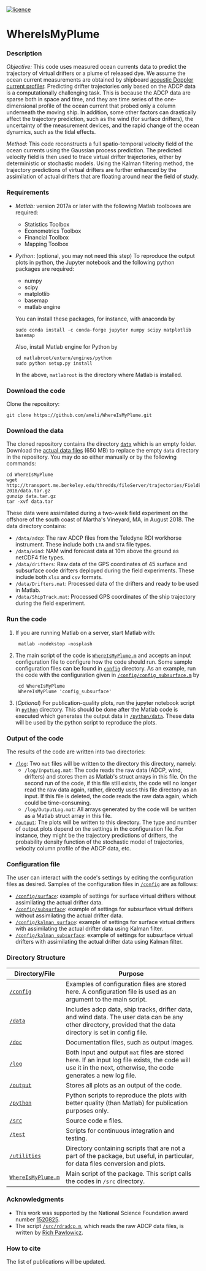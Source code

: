 [![licence](https://img.shields.io/badge/licence-MIT-blue.svg)](https://opensource.org/licenses/MIT)

# WhereIsMyPlume

### Description

_Objective:_ This code uses measured ocean currents data to predict the trajectory of virtual drifters or a plume of released dye. We assume the ocean current measurements are obtained by shipboard [acoustic Doppler current profiler](https://en.wikipedia.org/wiki/Acoustic_Doppler_current_profiler). Predicting drifter trajectories only based on the ADCP data is a computationally challenging task. This is because the ADCP data are sparse both in space and time, and they are time series of the one-dimensional profile of the ocean current that probed only a column underneath the moving ship. In addition, some other factors can drastically affect the trajectory prediction, such as the wind (for surface drifters), the uncertainty of the measurement devices, and the rapid change of the ocean dynamics, such as the tidal effects.

_Method:_ This code reconstructs a full spatio-temporal velocity field of the ocean currents using the Gaussian process prediction. The predicted velocity field is then used to trace virtual drifter trajectories, either by deterministic or stochastic models. Using the Kalman filtering method, the trajectory predictions of virtual drifters are further enhanced by the assimilation of actual drifters that are floating around near the field of study.

### Requirements

* _Matlab:_ version 2017a or later with the following Matlab toolboxes are required:

  * Statistics Toolbox
  * Econometrics Toolbox
  * Financial Toolbox
  * Mapping Toolbox

* _Python_: (optional, you may not need this step) To reproduce the output plots in python, the Jupyter notebook and the following python packages are required:

  * numpy
  * scipy
  * matplotlib
  * basemap
  * matlab engine
  
  You can install these packages, for instance, with anaconda by
  
      sudo conda install -c conda-forge jupyter numpy scipy matplotlib basemap
  
  Also, install Matlab engine for Python by
  
      cd matlabroot/extern/engines/python
      sudo python setup.py install
  
  In the above, `matlabroot` is the directory where Matlab is installed.

### Download the code

Clone the repository:

    git clone https://github.com/ameli/WhereIsMyPlume.git

### Download the data

The cloned repository contains the directory [`data`](https://github.com/ameli/WhereIsMyPlume/tree/master/data) which is an empty folder. Download the [actual data files](http://transport.me.berkeley.edu/thredds/fileServer/trajectories/FieldExperiment-2018/data.tar.gz) (650 MB) to replace the empty `data` directory in the repository. You may do so either manually or by the following commands:

    cd WhereIsMyPlume
    wget http://transport.me.berkeley.edu/thredds/fileServer/trajectories/FieldExperiment-2018/data.tar.gz
    gunzip data.tar.gz
    tar -xvf data.tar

These data were assimilated during a two-week field experiment on the offshore of the south coast of Martha's Vineyard, MA, in August 2018. The data directory contains:

* `/data/adcp`: The raw ADCP files from the Teledyne RDI workhorse instrument. These include both `LTA` and `STA` file types.
* `/data/wind`: NAM wind forecast data at 10m above the ground as netCDF4 file types.
* `/data/drifters`: Raw data of the GPS coordinates of 45 surface and subsurface code drifters deployed during the field experiments. These include both `xlsx` and `csv` formats.
* `/data/Drifters.mat`: Processed data of the drifters and ready to be used in Matlab.
* `/data/ShipTrack.mat`: Processed GPS coordinates of the ship trajectory during the field experiment.

### Run the code

1. If you are running Matlab on a server, start Matlab with:

        matlab -nodekstop -nosplash

2. The main script of the code is [`WhereIsMyPlume.m`](https://github.com/ameli/WhereIsMyPlume/blob/master/WhereIsMyPlume.m) and accepts an input configuration file to configure how the code should run. Some sample configuration files can be found in [`config`](https://github.com/ameli/WhereIsMyPlume/tree/master/config) directory. As an example, run the code with the configuration given in [`/config/config_subsurface.m`](https://github.com/ameli/WhereIsMyPlume/blob/master/config/config_subsurface.m) by

        cd WhereIsMyPlume
        WhereIsMyPlume 'config_subsurface'

3. (_Optional_) For publication-quality plots, run the jupyter notebook script in [`python`](https://github.com/ameli/WhereIsMyPlume/tree/master/python) directory. This should be done after the Matlab code is executed which generates the output data in [`/python/data`](https://github.com/ameli/WhereIsMyPlume/tree/master/python/data). These data will be used by the python script to reproduce the plots.

### Output of the code

The results of the code are written into two directories:

* [`/log`](https://github.com/ameli/WhereIsMyPlume/tree/master/log): Two `mat` files will be written to the directory this directory, namely:
  * `/log/InputLog.mat`: The code reads the raw data (ADCP, wind, drifters) and stores them as Matlab's struct arrays in this file. On the second run of the code, if this file still exists, the code will no longer read the raw data again, rather, directly uses this file directory as an input. If this file is deleted, the code reads the raw data again, which could be time-consuming.
  * `/log/OutputLog.mat`: All arrays generated by the code will be written as a Matlab struct array in this file.
* [`/output`](https://github.com/ameli/WhereIsMyPlume/tree/master/output): The plots will be written to this directory. The type and number of output plots depend on the settings in the configuration file. For instance, they might be the trajectory predictions of drifters, the probability density function of the stochastic model of trajectories, velocity column profile of the ADCP data, etc. 

### Configuration file

The user can interact with the code's settings by editing the configuration files as desired. Samples of the configuration files in [`/config`](https://github.com/ameli/WhereIsMyPlume/tree/master/config) are as follows:

* [`/config/surface`](https://github.com/ameli/WhereIsMyPlume/blob/master/config/config_surface.m): example of settings for surface virtual drifters without assimilating the actual drifter data.
* [`/config/subsurface`](https://github.com/ameli/WhereIsMyPlume/blob/master/config/config_subsurface.m): example of settings for subsurface  virtual drifters without assimilating the actual drifter data.
* [`/config/kalman_surface`](https://github.com/ameli/WhereIsMyPlume/blob/master/config/config_kalman_surface.m): example of settings for surface virtual drifters with assimilating the actual drifter data using Kalman filter.
* [`/config/kalman_subsurface`](https://github.com/ameli/WhereIsMyPlume/blob/master/config/config_kalman_subsurface.m): example of settings for subsurface virtual drifters with assimilating the actual drifter data using Kalman filter.

### Directory Structure

| Directory/File | Purpose |
| -------------- | ------- |
| [`/config`](https://github.com/ameli/WhereIsMyPlume/tree/master/config) | Examples of configuration files are stored here. A configuration file is used as an argument to the main script. |
| [`/data`](https://github.com/ameli/WhereIsMyPlume/tree/master/data) | Includes adcp data, ship tracks, drifter data, and wind data. The user data can be any other directory, provided that the data directory is set in config file. |
| [`/doc`](https://github.com/ameli/WhereIsMyPlume/tree/master/doc) | Documentation files, such as output images. |
| [`/log`](https://github.com/ameli/WhereIsMyPlume/tree/master/log) | Both input and output `mat` files are stored here. If an input log file exists, the code will use it in the next, otherwise, the code generates a new log file. |
| [`/output`](https://github.com/ameli/WhereIsMyPlume/tree/master/output) | Stores all plots as an output of the code. |
| [`/python`](https://github.com/ameli/WhereIsMyPlume/tree/master/python) | Python scripts to reproduce the plots with better quality (than Matlab) for publication purposes only. |
| [`/src`](https://github.com/ameli/WhereIsMyPlume/tree/master/src) | Source code `m` files. |
| [`/test`](https://github.com/ameli/WhereIsMyPlume/tree/master/test) | Scripts for continuous integration and testing. |
| [`/utilities`](https://github.com/ameli/WhereIsMyPlume/tree/master/utilities) | Directory containing scripts that are not a part of the package, but useful, in particular, for data files conversion and plots. |
| [`WhereIsMyPlume.m`](https://github.com/ameli/WhereIsMyPlume/blob/master/WhereIsMyPlume.m) | Main script of the package. This script calls the codes in `/src` directory. |

### Acknowledgments

* This work was supported by the National Science Foundation award number [1520825](https://www.nsf.gov/awardsearch/showAward?AWD_ID=1520825).
* The script [`/src/rdradcp.m`](https://github.com/ameli/WhereIsMyPlume/blob/master/src/rdradcp.m), which reads the raw ADCP data files, is written by [Rich Pawlowicz](http://www.eoas.ubc.ca/~rich/).

### How to cite

The list of publications will be updated.
